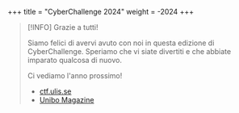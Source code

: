 +++
title = "CyberChallenge 2024"
weight = -2024
+++

> [!INFO] Grazie a tutti!
>
> Siamo felici di avervi avuto con noi in questa edizione di CyberChallenge.
> Speriamo che vi siate divertiti e che abbiate imparato qualcosa di nuovo.
>
> Ci vediamo l'anno prossimo!
>
> - [ctf.ulis.se](https://ctf.ulis.se/news/ccit-24/)
> - [Unibo Magazine](https://magazine.unibo.it/archivio/2024/07/16/cyberchallenge-it-2024-terzo-posto-per-il-team-delluniversita-di-bologna)
